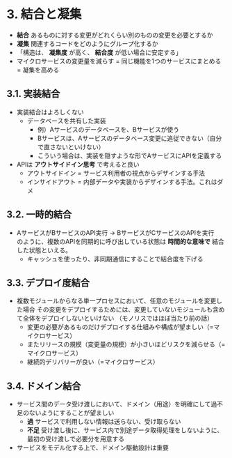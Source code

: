 # 3. 結合と凝集

* **結合** あるものに対する変更がどれくらい別のものの変更を必要とするか
* **凝集** 関連するコードをどのようにグループ化するか
* 「構造は、 **凝集度** が高く、 **結合度** が低い場合に安定する」
* マイクロサービスの変更量を減らす = 同じ機能を1つのサービスにまとめる = 凝集を高める

## 3.1. 実装結合

* 実装結合はよろしくない
   * データベースを共有した実装
       * 例）Aサービスのデータベースを、Bサービスが使う
       * Bサービスは、Aサービスのデータベース変更に追従できない（自分で直さないといけない）
       * こういう場合は、実装を隠すような形でAサービスにAPIを定義する
* APIは **アウトサイドイン思考** で考えると良い
   * アウトサイドイン =  サービス利用者の視点からデザインする手法
   * インサイドアウト = 内部データや実装からデザインする手法。これはダメ

## 3.2. 一時的結合

* AサービスがBサービスのAPI実行 → BサービスがCサービスのAPIを実行  
のように、複数のAPIを同期的に呼び出している状態は **時間的な意味で** 結合した状態といえる。
    * キャッシュを使ったり、非同期通信にすることで結合度を下げる

## 3.3. デプロイ度結合

* 複数モジュールからなる単一プロセスにおいて、任意のモジュールを変更した場合
その変更をデプロイするためには、変更していないモジュールも含めて全体をデプロイしないといけない
（モノリスではほぼ当たり前の話）
     * 変更の必要があるものだけデプロイする仕組みや構成が望ましい（=マイクロサービス）
     * またリリースの規模（変更量の規模）が小さいほどリスクを減らせる（=マイクロサービス）
     * 継続的デリバリーが良い（=マイクロサービス）

## 3.4. ドメイン結合

* サービス間のデータ受け渡しにおいて、ドメイン（用途）を明確にして過不足のないようにすることが望ましい
    * **過** サービスで利用しない情報は送らない、受け取らない
    * **不足** 受け渡し後に、サービス内で別途データ取得処理をしないように、最初の受け渡しで必要分を用意する
* サービスをモデル化する上で、ドメイン駆動設計は重要
